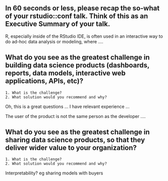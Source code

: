 ## In 60 seconds or less, please recap the so-what of your rstudio::conf talk. Think of this as an Executive Summary of your talk. 

R, especially inside of the RStudio IDE, is often used in an interactive way to do ad-hoc data analysis or modeling, where ....


## What do you see as the greatest challenge in building data science products (dashboards, reports, data models, interactive web applications, APIs, etc)?

    1. What is the challenge?
    2. What solution would you recommend and why?

Oh, this is a great questions ... 
I have relevant experience ...

The user of the product is not the same person as the developer ....


## What do you see as the greatest challenge in sharing data science products, so that they deliver wider value to your organization? 

    1. What is the challenge?
    2. What solution would you recommend and why?

Interpretability? eg sharing models with buyers
